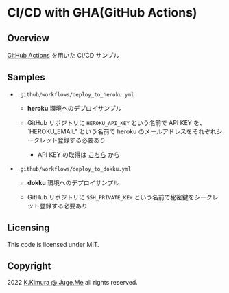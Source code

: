 # CI/CD with GHA(GitHub Actions)


## Overview

[GitHub Actions](https://docs.github.com/ja/actions/learn-github-actions) を用いた CI/CD サンプル


## Samples

- `.github/workflows/deploy_to_heroku.yml`

  - **heroku** 環境へのデプロイサンプル

  - GitHub リポジトリに `HEROKU_API_KEY` という名前で API KEY を、`HEROKU_EMAIL" という名前で heroku のメールアドレスをそれぞれシークレット登録する必要あり

    - API KEY の取得は [こちら](https://dashboard.heroku.com/account) から


- `.github/workflows/deploy_to_dokku.yml`

  - **dokku** 環境へのデプロイサンプル

  - GitHub リポジトリに `SSH_PRIVATE_KEY` という名前で秘密鍵をシークレット登録する必要あり


## Licensing

This code is licensed under MIT.


## Copyright

2022  [K.Kimura @ Juge.Me](https://github.com/dotnsf) all rights reserved.

